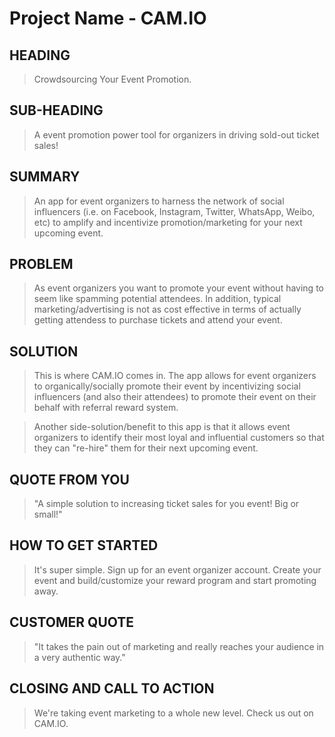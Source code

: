 # Project Name - CAM.IO #

## HEADING ##
  > Crowdsourcing Your Event Promotion.

## SUB-HEADING ##
  > A event promotion power tool for organizers in driving sold-out ticket sales!

## SUMMARY ##
  > An app for event organizers to harness the network of social influencers (i.e. on Facebook, Instagram, Twitter, WhatsApp, Weibo, etc) to amplify and incentivize promotion/marketing for your next upcoming event.

## PROBLEM ##
  > As event organizers you want to promote your event without having to seem like spamming potential attendees. In addition, typical marketing/advertising is not as cost effective in terms of actually getting attendess to purchase tickets and attend your event.


## SOLUTION ##
  > This is where CAM.IO comes in. The app allows for event organizers to organically/socially promote their event by incentivizing social influencers (and also their attendees) to promote their event on their behalf with referral reward system.

  > Another side-solution/benefit to this app is that it allows event organizers to identify their most loyal and influential customers so that they can "re-hire" them for their next upcoming event.

## QUOTE FROM YOU ##
  > "A simple solution to increasing ticket sales for you event! Big or small!"

## HOW TO GET STARTED ##
  > It's super simple. Sign up for an event organizer account. Create your event and build/customize your reward program and start promoting away.

## CUSTOMER QUOTE ##
  > "It takes the pain out of marketing and really reaches your audience in a very authentic way."

## CLOSING AND CALL TO ACTION ##
  > We're taking event marketing to a whole new level. Check us out on CAM.IO.

